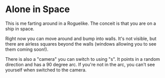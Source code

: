 Alone in Space
==============

This is me farting around in a Roguelike. The conceit is that you are on a ship in space.

Right now you can move around and bump into walls. It's not visible, but there are airless squares beyond the walls (windows allowing you to see them coming soon!).

There is also a "camera" you can switch to using "s". It points in a random direction and has a 90 degree arc. If you're not in the arc, you can't see yourself when switched to the camera.
